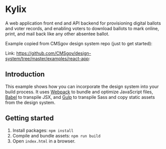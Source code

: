 # Kylix

A web application front end and API backend for provisioning digital ballots and voter records, and enabling voters to download ballots to mark online, print, and mail back like any other absentee ballot.

Example copied from CMSgov design system repo (just to get started):

Link: https://github.com/CMSgov/design-system/tree/master/examples/react-app:

## Introduction

This example shows how you can incorporate the design system into your build process. It uses [Webpack](https://webpack.js.org) to bundle and optimize JavaScript files, [Babel](https://babeljs.io/) to transpile JSX, and [Gulp](http://gulpjs.com/) to transpile Sass and copy static assets from the design system.

## Getting started

1. Install packages: `npm install`
1. Compile and bundle assets: `npm run build`
1. Open `index.html` in a browser.

